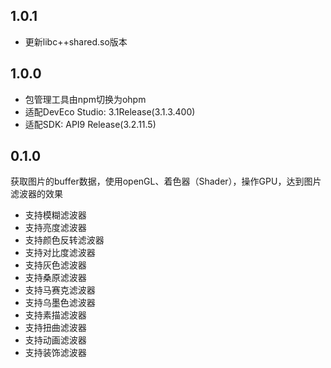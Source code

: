 ## 1.0.1
- 更新libc++shared.so版本

## 1.0.0
- 包管理工具由npm切换为ohpm
- 适配DevEco Studio: 3.1Release(3.1.3.400)
- 适配SDK: API9 Release(3.2.11.5)

## 0.1.0
获取图片的buffer数据，使用openGL、着色器（Shader），操作GPU，达到图片滤波器的效果
- 支持模糊滤波器
- 支持亮度滤波器
- 支持颜色反转滤波器
- 支持对比度滤波器
- 支持灰色滤波器
- 支持桑原滤波器
- 支持马赛克滤波器
- 支持乌墨色滤波器
- 支持素描滤波器
- 支持扭曲滤波器
- 支持动画滤波器
- 支持装饰滤波器


